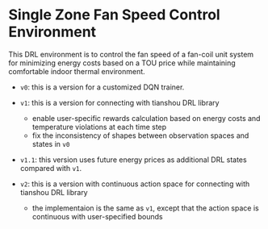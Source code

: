 # Single Zone Fan Speed Control Environment
This DRL environment is to control the fan speed of a fan-coil unit system for minimizing energy costs based on a TOU price while maintaining comfortable indoor thermal environment.

  - `v0`: this is a version for a customized DQN trainer.
  
  - `v1`: this is a version for connecting with tianshou DRL library
    - enable user-specific rewards calculation based on energy costs and temperature violations at each time step
    - fix the inconsistency of shapes between observation spaces and states in `v0`  

  - `v1.1`: this version uses future energy prices as additional DRL states compared with `v1`.
  
  - `v2`: this is a version with continuous action space for connecting with tianshou DRL library
    - the implementaion is the same as `v1`, except that the action space is continuous with user-specified bounds